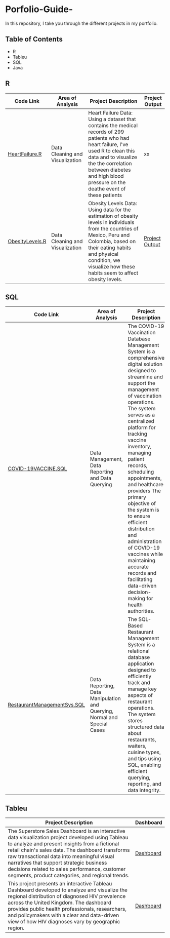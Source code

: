 # Porfolio-Guide-
In this repository, I take you through the different projects in my portfolio.

## Table of Contents

<ul> 
<li> R </li>
<li> Tableu </li>
<li> SQL </li>
<li> Java </li> 
</ul>

## R

| Code Link | Area of Analysis | Project Description | Project Output |
| --------- | ---------------- | ------------------- | -------------------- |
| [HeartFailure.R](https://github.com/afgai/R-projects/blob/main/HeartFailure.R) | Data Cleaning and Visualization |  Heart Failure Data: Using a dataset that contains the medical records of 299 patients  who had heart failure, I've used R to clean this data and to visualize the the correlation between diabetes and high blood pressure on the deathe event of these patients | xx |
| [ObesityLevels.R](https://github.com/afgai/R-projects/blob/main/ObesityLevels.R) | Data Cleaning and Visualization | Obesity Levels Data: Using data for the estimation of obesity levels in individuals from the countries of Mexico, Peru and Colombia, based on their eating habits and physical condition, we visualize how these habits seem to affect obesity levels. | [Project Output](https://github.com/afgai/R-projects/blob/main/README.md) |

## SQL 
| Code Link | Area of Analysis | Project Description | Project Output |
| --------- | ---------------- | ------------------- | -------------------- |
| [COVID-19VACCINE.SQL](https://github.com/afgai/SQL-Projects/blob/main/COV-19VACCINE.sql) | Data Management, Data Reporting and Data Querying | The COVID-19 Vaccination Database Management System is a comprehensive digital solution designed to streamline and support the management of vaccination operations. The system serves as a centralized platform for tracking vaccine inventory, managing patient records, scheduling appointments, and healthcare providers The primary objective of the system is to ensure efficient distribution and administration of COVID-19 vaccines while maintaining accurate records and facilitating data-driven decision-making for health authorities. | [COVID-19 Query Ouput and Detailed Project Requirements](https://github.com/afgai/SQL-Projects/blob/main/Covid-19%20Project%20Deliverable%204.pdf) |
| [RestaurantManagementSys.SQL](https://github.com/afgai/SQL-Projects/blob/main/RestaurantManagement%20System.SQL) | Data Reporting, Data Manipulation and Querying, Normal and Special Cases | The SQL-Based Restaurant Management System is a relational database application designed to efficiently track and manage key aspects of restaurant operations. The system stores structured data about restaurants, waiters, cuisine types, and tips using SQL, enabling efficient querying, reporting, and data integrity. | [Resturant Management System Query Output](https://github.com/afgai/SQL-Projects/blob/main/Restaurant%20Management%20System.pdf) | 

## Tableu

| Project Description | Dashboard |
| ------------------ | --------- |
| The Superstore Sales Dashboard is an interactive data visualization project developed using Tableau to analyze and present insights from a fictional retail chain's sales data. The dashboard transforms raw transactional data into meaningful visual narratives that support strategic business decisions related to sales performance, customer segments, product categories, and regional trends. | [Dashboard](https://public.tableau.com/app/profile/aji.fatou.gai/viz/SuperstoreSalesData_17479007122100/Dashboard1) |
| This project presents an interactive Tableau Dashboard developed to analyze and visualize the regional distribution of diagnosed HIV prevalence across the United Kingdom. The dashboard provides public health professionals, researchers, and policymakers with a clear and data-driven view of how HIV diagnoses vary by geographic region. | [Dashboard](https://public.tableau.com/app/profile/aji.fatou.gai/viz/HIVDiagnosedPrevalenceintheUK/Dashboard1) |

